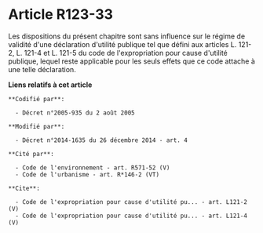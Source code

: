 # Article R123-33

Les dispositions du présent chapitre sont sans influence sur le régime de validité d'une déclaration d'utilité publique tel
que défini aux articles L. 121-2, 
L. 121-4 et L. 121-5 du code de l'expropriation pour cause d'utilité publique, lequel reste applicable pour les seuls effets
que ce code attache à une telle déclaration.

**Liens relatifs à cet article**

	**Codifié par**:

	  - Décret n°2005-935 du 2 août 2005

	**Modifié par**:

	  - Décret n°2014-1635 du 26 décembre 2014 - art. 4

	**Cité par**:

	  - Code de l'environnement - art. R571-52 (V)
	  - Code de l'urbanisme - art. R*146-2 (VT)

	**Cite**:

	  - Code de l'expropriation pour cause d'utilité pu... - art. L121-2 (V)
	  - Code de l'expropriation pour cause d'utilité pu... - art. L121-4 (V)
